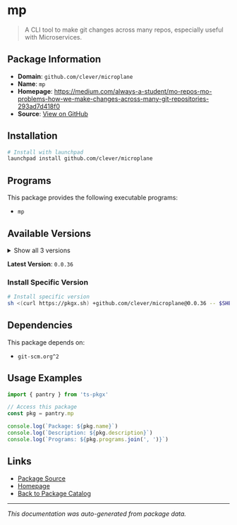 # mp

> A CLI tool to make git changes across many repos, especially useful with Microservices.

## Package Information

- **Domain**: `github.com/clever/microplane`
- **Name**: `mp`
- **Homepage**: https://medium.com/always-a-student/mo-repos-mo-problems-how-we-make-changes-across-many-git-repositories-293ad7d418f0
- **Source**: [View on GitHub](https://github.com/pkgxdev/pantry/tree/main/projects/github.com/clever/microplane/package.yml)

## Installation

```bash
# Install with launchpad
launchpad install github.com/clever/microplane
```

## Programs

This package provides the following executable programs:

- `mp`

## Available Versions

<details>
<summary>Show all 3 versions</summary>

- `0.0.36`, `0.0.35`, `0.0.34`

</details>

**Latest Version**: `0.0.36`

### Install Specific Version

```bash
# Install specific version
sh <(curl https://pkgx.sh) +github.com/clever/microplane@0.0.36 -- $SHELL -i
```

## Dependencies

This package depends on:

- `git-scm.org^2`

## Usage Examples

```typescript
import { pantry } from 'ts-pkgx'

// Access this package
const pkg = pantry.mp

console.log(`Package: ${pkg.name}`)
console.log(`Description: ${pkg.description}`)
console.log(`Programs: ${pkg.programs.join(', ')}`)
```

## Links

- [Package Source](https://github.com/pkgxdev/pantry/tree/main/projects/github.com/clever/microplane/package.yml)
- [Homepage](https://medium.com/always-a-student/mo-repos-mo-problems-how-we-make-changes-across-many-git-repositories-293ad7d418f0)
- [Back to Package Catalog](../../../package-catalog.md)

---

*This documentation was auto-generated from package data.*

